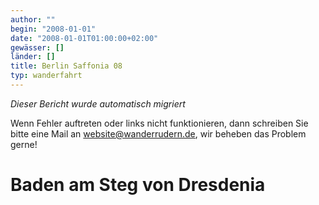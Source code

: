 ```yaml
---
author: ""
begin: "2008-01-01"
date: "2008-01-01T01:00:00+02:00"
gewässer: []
länder: []
title: Berlin Saffonia 08
typ: wanderfahrt
---
```



*Dieser Bericht wurde automatisch migriert*

Wenn Fehler auftreten oder links nicht funktionieren, dann schreiben Sie bitte eine Mail an website@wanderrudern.de, wir beheben das Problem gerne!



# Baden am Steg von Dresdenia


